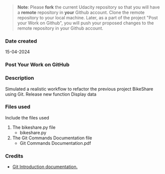 >**Note**: Please **fork** the current Udacity repository so that you will have a **remote** repository in **your** Github account. Clone the remote repository to your local machine. Later, as a part of the project "Post your Work on Github", you will push your proposed changes to the remote repository in your Github account.

### Date created
15-04-2024

### Post Your Work on GitHub

### Description
Simulated a realistic workflow to refactor the previous project BikeShare using Git.
Release new function Display data

### Files used
Include the files used
1. The bikeshare.py file
    * bikeshare.py
2. The Git Commands Documentation file
    * Git Commands Documentation.pdf

### Credits
* [Git Introduction documentation.](https://git-scm.com/docs/user-manual)